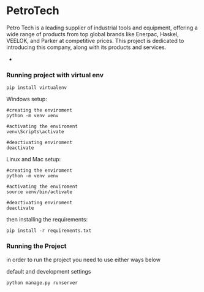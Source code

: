 # PetroTech
Petro Tech is a leading supplier of industrial tools and equipment, offering a wide range of products from top global brands like Enerpac, Haskel, VEELOK, and Parker at competitive prices. This project is dedicated to introducing this company, along with its products and services.

 - <img align="center" src=""/>

### Running project with virtual env

```Shell
pip install virtualenv
```
Windows setup:
```Shell
#creating the enviroment
python -m venv venv

#activating the enviroment
venv\Scripts\activate

#deactivating enviroment
deactivate
```
Linux and Mac setup:
```Shell
#creating the enviroment
python -m venv venv

#activating the enviroment
source venv/bin/activate

#deactivating enviroment
deactivate
```

then installing the requirements:

```Shell
pip install -r requirements.txt
```

### Running the Project
in order to run the project you need to use either ways below

default and development settings
```Shell
python manage.py runserver 
```

